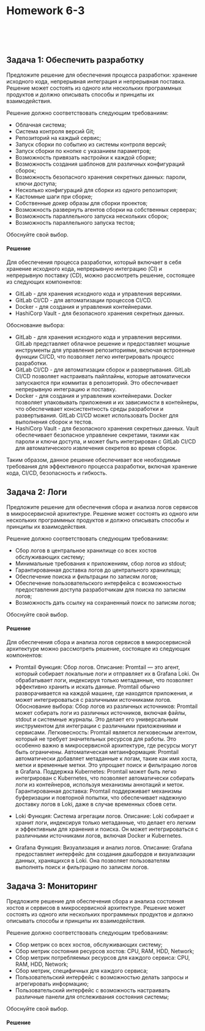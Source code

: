 <h1>Homework 6-3 </h1> <br>
<br>
<br>



## Задача 1: Обеспечить разработку

Предложите решение для обеспечения процесса разработки: хранение исходного кода, непрерывная интеграция и непрерывная поставка. 
Решение может состоять из одного или нескольких программных продуктов и должно описывать способы и принципы их взаимодействия.

Решение должно соответствовать следующим требованиям:
- Облачная система;
- Система контроля версий Git;
- Репозиторий на каждый сервис;
- Запуск сборки по событию из системы контроля версий;
- Запуск сборки по кнопке с указанием параметров;
- Возможность привязать настройки к каждой сборке;
- Возможность создания шаблонов для различных конфигураций сборок;
- Возможность безопасного хранения секретных данных: пароли, ключи доступа;
- Несколько конфигураций для сборки из одного репозитория;
- Кастомные шаги при сборке;
- Собственные докер образы для сборки проектов;
- Возможность развернуть агентов сборки на собственных серверах;
- Возможность параллельного запуска нескольких сборок;
- Возможность параллельного запуска тестов;

Обоснуйте свой выбор.

<h4>Решение</h4>

Для обеспечения процесса разработки, который включает в себя хранение исходного кода, непрерывную интеграцию (CI) и непрерывную поставку (CD), можно рассмотреть решение, состоящее из следующих компонентов:

- GitLab - для хранения исходного кода и управления версиями.
- GitLab CI/CD - для автоматизации процессов CI/CD.
- Docker - для создания и управления контейнерами.
- HashiCorp Vault - для безопасного хранения секретных данных.

Обоснование выбора:

- GitLab - для хранения исходного кода и управления версиями. GitLab представляет облачное решение и предоставляет мощные инструменты для управления репозиториями, включая встроенные функции CI/CD, что позволяет легко интегрировать процесс разработки.
- GitLab CI/CD - для автоматизации сборок и развертывания. GitLab CI/CD позволяет настраивать пайплайны, которые автоматически запускаются при коммитах в репозиторий. Это обеспечивает непрерывную интеграцию и поставку.
- Docker - для создания и управления контейнерами. Docker позволяет упаковывать приложения и их зависимости в контейнеры, что обеспечивает консистентность среды разработки и развертывания. GitLab CI/CD может использовать Docker для выполнения сборок и тестов.
- HashiCorp Vault - для безопасного хранения секретных данных. Vault обеспечивает безопасное управление секретами, такими как пароли и ключи доступа, и может быть интегрирован с GitLab CI/CD для автоматического извлечения секретов во время сборок.

Таким образом, данное решение обеспечивает все необходимые требования для эффективного процесса разработки, включая хранение кода, CI/CD, безопасность и гибкость.


## Задача 2: Логи

Предложите решение для обеспечения сбора и анализа логов сервисов в микросервисной архитектуре.
Решение может состоять из одного или нескольких программных продуктов и должно описывать способы и принципы их взаимодействия.

Решение должно соответствовать следующим требованиям:
- Сбор логов в центральное хранилище со всех хостов обслуживающих систему;
- Минимальные требования к приложениям, сбор логов из stdout;
- Гарантированная доставка логов до центрального хранилища;
- Обеспечение поиска и фильтрации по записям логов;
- Обеспечение пользовательского интерфейса с возможностью предоставления доступа разработчикам для поиска по записям логов;
- Возможность дать ссылку на сохраненный поиск по записям логов;

Обоснуйте свой выбор.

<h4>Решение</h4>

Для обеспечения сбора и анализа логов сервисов в микросервисной архитектуре можно рассмотреть решение, состоящее из следующих компонентов:

- Promtail 
Функция: Сбор логов.
Описание: Promtail — это агент, который собирает локальные логи и отправляет их в Grafana Loki. Он обрабатывает логи, индексируя только метаданные, что позволяет эффективно хранить и искать данные. Promtail обычно разворачивается на каждой машине, где находятся приложения, и может интегрироваться с различными источниками логов.
Обоснование выбора:
    Сбор логов из различных источников: Promtail может собирать логи из различных источников, включая файлы, stdout и системные журналы. Это делает его универсальным инструментом для интеграции с различными приложениями и сервисами.
    Легковесность: Promtail является легковесным агентом, который не требует значительных ресурсов для работы. Это особенно важно в микросервисной архитектуре, где ресурсы могут быть ограничены.
    Автоматическая метаинформация: Promtail автоматически добавляет метаданные к логам, такие как имя хоста, метки и временные метки. Это упрощает поиск и фильтрацию логов в Grafana.
    Поддержка Kubernetes: Promtail может быть легко интегрирован с Kubernetes, что позволяет автоматически собирать логи из контейнеров, используя механизмы аннотаций и меток.
    Гарантированная доставка: Promtail поддерживает механизмы буферизации и повторной попытки, что обеспечивает надежную доставку логов в Loki, даже в случае временных сбоев сети.


- Loki
Функция: Система агрегации логов.
Описание: Loki собирает и хранит логи, индексируя только метаданные, что делает его легким и эффективным для хранения и поиска. Он может интегрироваться с различными источниками логов, включая Docker и Kubernetes.
- Grafana
Функция: Визуализация и анализ логов.
Описание: Grafana предоставляет интерфейс для создания дашбордов и визуализации данных, хранящихся в Loki. Она позволяет пользователям выполнять поиск и фильтрацию по записям логов.

## Задача 3: Мониторинг

Предложите решение для обеспечения сбора и анализа состояния хостов и сервисов в микросервисной архитектуре.
Решение может состоять из одного или нескольких программных продуктов и должно описывать способы и принципы их взаимодействия.

Решение должно соответствовать следующим требованиям:
- Сбор метрик со всех хостов, обслуживающих систему;
- Сбор метрик состояния ресурсов хостов: CPU, RAM, HDD, Network;
- Сбор метрик потребляемых ресурсов для каждого сервиса: CPU, RAM, HDD, Network;
- Сбор метрик, специфичных для каждого сервиса;
- Пользовательский интерфейс с возможностью делать запросы и агрегировать информацию;
- Пользовательский интерфейс с возможность настраивать различные панели для отслеживания состояния системы;

Обоснуйте свой выбор.

<h4>Решение</h4>
